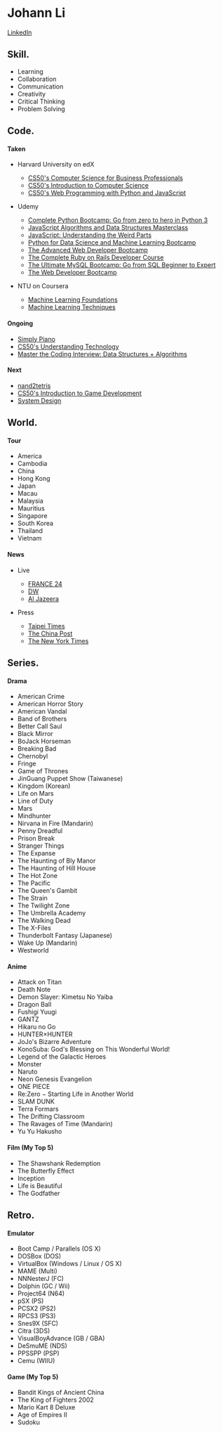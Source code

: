 # Johann Li
[LinkedIn](https://www.linkedin.com/in/paint1024/)

## Skill.
 * Learning
 * Collaboration
 * Communication
 * Creativity
 * Critical Thinking
 * Problem Solving

## Code.
#### Taken
  - Harvard University on edX
    - [CS50's Computer Science for Business Professionals](https://www.edx.org/course/cs50s-computer-science-for-business-professionals)
    - [CS50's Introduction to Computer Science](https://www.edx.org/course/introduction-computer-science-harvardx-cs50x)
    - [CS50's Web Programming with Python and JavaScript](https://www.edx.org/course/cs50s-web-programming-with-python-and-javascript)

  - Udemy
    * [Complete Python Bootcamp: Go from zero to hero in Python 3](https://www.udemy.com/complete-python-bootcamp/)
    * [JavaScript Algorithms and Data Structures Masterclass](https://www.udemy.com/js-algorithms-and-data-structures-masterclass/)
    * [JavaScript: Understanding the Weird Parts](https://www.udemy.com/understand-javascript/)
    * [Python for Data Science and Machine Learning Bootcamp](https://www.udemy.com/python-for-data-science-and-machine-learning-bootcamp/)
    * [The Advanced Web Developer Bootcamp](https://www.udemy.com/the-advanced-web-developer-bootcamp/)
    * [The Complete Ruby on Rails Developer Course](https://www.udemy.com/the-complete-ruby-on-rails-developer-course/)
    * [The Ultimate MySQL Bootcamp: Go from SQL Beginner to Expert](https://www.udemy.com/the-ultimate-mysql-bootcamp-go-from-sql-beginner-to-expert/)
    * [The Web Developer Bootcamp](https://www.udemy.com/the-web-developer-bootcamp/)

  - NTU on Coursera
    * [Machine Learning Foundations](https://www.youtube.com/playlist?list=PLXVfgk9fNX2I7tB6oIINGBmW50rrmFTqf)
    * [Machine Learning Techniques](https://www.youtube.com/playlist?list=PLXVfgk9fNX2IQOYPmqjqWsNUFl2kpk1U2)

#### Ongoing
  * [Simply Piano](https://apps.apple.com/tw/app/simply-piano-%E7%94%B1-joytunes-%E9%96%8B%E7%99%BC/id1019442026)
  * [CS50's Understanding Technology](https://www.edx.org/course/cs50s-understanding-technology)
  * [Master the Coding Interview: Data Structures + Algorithms](https://www.udemy.com/master-the-coding-interview-data-structures-algorithms/)

#### Next
  * [nand2tetris](https://zh-tw.coursera.org/search?query=Nand2Tetris)
  * [CS50's Introduction to Game Development](https://www.edx.org/course/cs50s-introduction-to-game-development)
  * [System Design](https://www.interviewbit.com/courses/system-design/)

## World.

#### Tour
  * America
  * Cambodia
  * China
  * Hong Kong
  * Japan
  * Macau
  * Malaysia
  * Mauritius
  * Singapore
  * South Korea
  * Thailand
  * Vietnam

#### News
  * Live
    * [FRANCE 24](https://www.youtube.com/channel/UCQfwfsi5VrQ8yKZ-UWmAEFg)
    * [DW](https://www.youtube.com/channel/UCknLrEdhRCp1aegoMqRaCZg)
    * [Al Jazeera](https://www.youtube.com/channel/UCNye-wNBqNL5ZzHSJj3l8Bg)

   * Press
     * [Taipei Times](http://www.taipeitimes.com)
     * [The China Post](https://chinapost.nownews.com)
     * [The New York Times](https://www.nytimes.com)

## Series.

#### Drama
  * American Crime
  * American Horror Story
  * American Vandal
  * Band of Brothers
  * Better Call Saul
  * Black Mirror
  * BoJack Horseman
  * Breaking Bad
  * Chernobyl
  * Fringe
  * Game of Thrones
  * JinGuang Puppet Show (Taiwanese)
  * Kingdom (Korean)
  * Life on Mars
  * Line of Duty
  * Mars
  * Mindhunter
  * Nirvana in Fire (Mandarin)
  * Penny Dreadful
  * Prison Break
  * Stranger Things
  * The Expanse
  * The Haunting of Bly Manor
  * The Haunting of Hill House
  * The Hot Zone
  * The Pacific
  * The Queen's Gambit
  * The Strain
  * The Twilight Zone
  * The Umbrella Academy
  * The Walking Dead
  * The X-Files
  * Thunderbolt Fantasy (Japanese)
  * Wake Up (Mandarin)
  * Westworld

#### Anime
  * Attack on Titan
  * Death Note
  * Demon Slayer: Kimetsu No Yaiba
  * Dragon Ball
  * Fushigi Yuugi
  * GANTZ
  * Hikaru no Go
  * HUNTER×HUNTER
  * JoJo's Bizarre Adventure
  * KonoSuba: God's Blessing on This Wonderful World!
  * Legend of the Galactic Heroes
  * Monster
  * Naruto
  * Neon Genesis Evangelion
  * ONE PIECE
  * Re:Zero − Starting Life in Another World
  * SLAM DUNK
  * Terra Formars
  * The Drifting Classroom
  * The Ravages of Time (Mandarin)
  * Yu Yu Hakusho

#### Film (My Top 5)
  * The Shawshank Redemption
  * The Butterfly Effect
  * Inception
  * Life is Beautiful
  * The Godfather

## Retro.

#### Emulator
  * Boot Camp / Parallels (OS X)
  * DOSBox (DOS)
  * VirtualBox (Windows / Linux / OS X)
  * MAME (Multi)
  * NNNesterJ (FC)
  * Dolphin (GC / Wii)
  * Project64 (N64)
  * pSX (PS)
  * PCSX2 (PS2)
  * RPCS3 (PS3)
  * Snes9X (SFC)
  * Citra (3DS)
  * VisualBoyAdvance (GB / GBA)
  * DeSmuME (NDS)
  * PPSSPP (PSP)
  * Cemu (WIIU)

#### Game (My Top 5)
  * Bandit Kings of Ancient China
  * The King of Fighters 2002
  * Mario Kart 8 Deluxe
  * Age of Empires II
  * Sudoku

